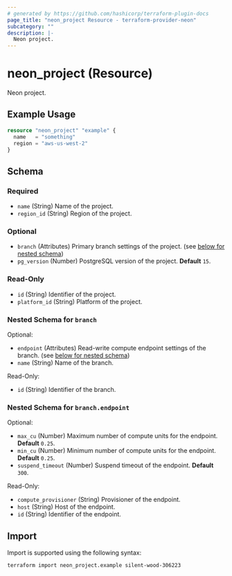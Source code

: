 ```yaml
---
# generated by https://github.com/hashicorp/terraform-plugin-docs
page_title: "neon_project Resource - terraform-provider-neon"
subcategory: ""
description: |-
  Neon project.
---
```


# neon_project (Resource)

Neon project.

## Example Usage

```terraform
resource "neon_project" "example" {
  name   = "something"
  region = "aws-us-west-2"
}
```

<!-- schema generated by tfplugindocs -->
## Schema

### Required

- `name` (String) Name of the project.
- `region_id` (String) Region of the project.

### Optional

- `branch` (Attributes) Primary branch settings of the project. (see [below for nested schema](#nestedatt--branch))
- `pg_version` (Number) PostgreSQL version of the project. **Default** `15`.

### Read-Only

- `id` (String) Identifier of the project.
- `platform_id` (String) Platform of the project.

<a id="nestedatt--branch"></a>
### Nested Schema for `branch`

Optional:

- `endpoint` (Attributes) Read-write compute endpoint settings of the branch. (see [below for nested schema](#nestedatt--branch--endpoint))
- `name` (String) Name of the branch.

Read-Only:

- `id` (String) Identifier of the branch.

<a id="nestedatt--branch--endpoint"></a>
### Nested Schema for `branch.endpoint`

Optional:

- `max_cu` (Number) Maximum number of compute units for the endpoint. **Default** `0.25`.
- `min_cu` (Number) Minimum number of compute units for the endpoint. **Default** `0.25`.
- `suspend_timeout` (Number) Suspend timeout of the endpoint. **Default** `300`.

Read-Only:

- `compute_provisioner` (String) Provisioner of the endpoint.
- `host` (String) Host of the endpoint.
- `id` (String) Identifier of the endpoint.

## Import

Import is supported using the following syntax:

```shell
terraform import neon_project.example silent-wood-306223
```
